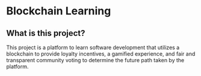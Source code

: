 # Blockchain Learning

## What is this project?

This project is a platform to learn software development that utilizes a blockchain to provide loyalty incentives, a gamified experience, and fair and transparent community voting to determine the future path taken by the platform.
